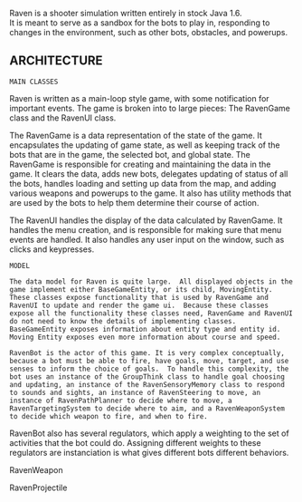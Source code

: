 Raven is a shooter simulation written entirely in stock Java 1.6.  
It is meant to serve as a sandbox for the bots to play in, responding to changes in the environment, such as other bots, obstacles, and powerups.

ARCHITECTURE
-------------

	MAIN CLASSES

Raven is written as a main-loop style game, with some notification for important events.  The game is broken into to large pieces: The RavenGame class and the RavenUI class.

The RavenGame is a data representation of the state of the game.  It encapsulates the updating of game state, as well as keeping track of the bots that are in the game, the selected bot, and global state. The RavenGame is responsible for creating and maintaining the data in the game.  It clears the data, adds new bots, delegates updating of status of all the bots, handles loading and setting up data from the map, and adding various weapons and powerups to the game.  It also has utility methods that are used by the bots to help them determine their course of action.

The RavenUI handles the display of the data calculated by RavenGame. It handles the menu creation, and is responsible for making sure that menu events are handled.  It also handles any user input on the window, such as clicks and keypresses.


	MODEL 

	The data model for Raven is quite large.  All displayed objects in the game implement either BaseGameEntity, or its child, MovingEntity.  These classes expose functionality that is used by RavenGame and RavenUI to update and render the game ui.  Because these classes expose all the functionality these classes need, RavenGame and RavenUI do not need to know the details of implementing classes.  BaseGameEntity exposes information about entity type and entity id.  Moving Entity exposes even more information about course and speed.

	RavenBot is the actor of this game. It is very complex conceptually, because a bot must be able to fire, have goals, move, target, and use senses to inform the choice of goals.  To handle this complexity, the bot uses an instance of the GroupThink class to handle goal choosing and updating, an instance of the RavenSensoryMemory class to respond to sounds and sights, an instance of RavenSteering to move, an instance of RavenPathPlanner to decide where to move, a RavenTargetingSystem to decide where to aim, and a RavenWeaponSystem to decide which weapon to fire, and when to fire.

RavenBot also has several regulators, which apply a weighting to the set of activities that the bot could do.  Assigning different weights to these regulators are instanciation is what gives different bots different behaviors.  

RavenWeapon

RavenProjectile


